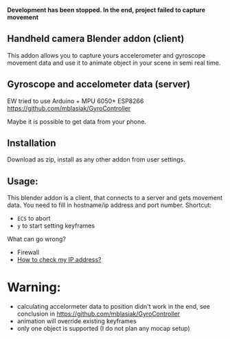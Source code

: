 **Development has been stopped. In the end, project failed to capture movement**

## Handheld camera Blender addon (client)
This addon allows you to capture yours accelerometer and gyroscope movement data and use it to animate object in your scene  in semi real time.

## Gyroscope and accelometer data (server)

EW tried to use Arduino + MPU 6050+ ESP8266 
https://github.com/mblasiak/GyroController

Maybe it is possible to get data from your phone.

## Installation 
Download as zip, install as any other addon from user settings.

## Usage:
This blender addon is a client, that connects to a server and gets movement data. You need to fill in hostname/ip address and port number. 
Shortcut:
  - `ECS` to abort
  - `y` to start setting keyframes

What can go wrong? 
  - Firewall
  - [How to check my IP address?](http://www.howtofindmyipaddress.com/)

# Warning:
- calculating accelormeter data to position didn't work in the end, see conclusion in https://github.com/mblasiak/GyroController
- animation will override existing keyframes
- only one object is supported (I do not plan any mocap setup)
